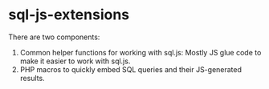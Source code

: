 # sql-js-extensions

There are two components:
1. Common helper functions for working with sql.js: Mostly JS glue code to make it easier to work with sql.js.
2. PHP macros to quickly embed SQL queries and their JS-generated results.